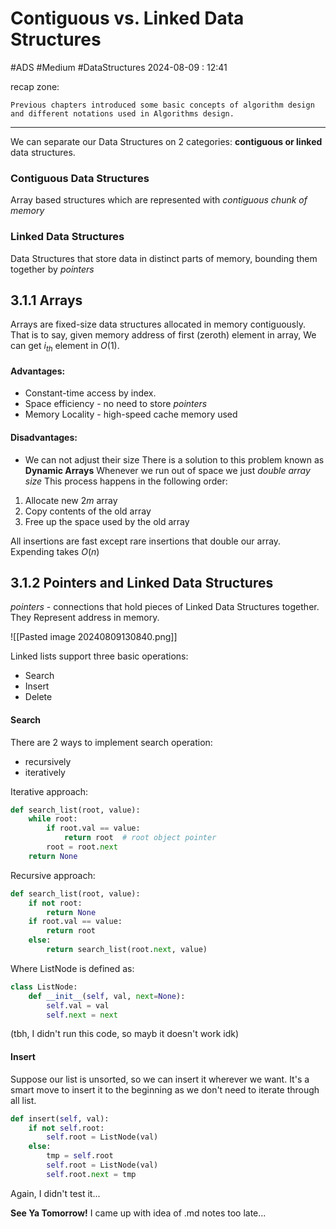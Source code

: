 # Contiguous vs. Linked Data Structures
#ADS #Medium #DataStructures
2024-08-09 : 12:41

recap zone:
```
Previous chapters introduced some basic concepts of algorithm design and different notations used in Algorithms design.
```

---

We can separate our Data Structures on 2 categories:
**contiguous or linked** data structures.

### Contiguous Data Structures
Array based structures which are represented with *contiguous chunk of memory*
### Linked Data Structures
Data Structures that store data in distinct parts of memory, bounding them together by *pointers*

## 3.1.1 Arrays

Arrays are fixed-size data structures allocated in memory contiguously.
That is to say, given memory address of first (zeroth) element in array,
We can get $i_{th}$ element in $O(1)$. 
#### Advantages:
- Constant-time access by index.
- Space efficiency - no need to store *pointers*
- Memory Locality - high-speed cache memory used
#### Disadvantages:
- We can not adjust their size
There is a solution to this problem known as **Dynamic Arrays**
Whenever we run out of space we just *double array size*
This process happens in the following order:
1) Allocate new $2m$ array
2) Copy contents of the old array
3) Free up the space used by the old array

All insertions are fast except rare insertions that double our array.
Expending takes $O(n)$

## 3.1.2 Pointers and Linked Data Structures
*pointers* - connections that hold pieces of Linked Data Structures together. They Represent address in memory.

![[Pasted image 20240809130840.png]]

Linked lists support three basic operations:
- Search
- Insert
- Delete

#### Search
There are 2 ways to implement search operation:
- recursively
- iteratively

Iterative approach:

```python
def search_list(root, value):
	while root:
		if root.val == value:
			return root  # root object pointer
		root = root.next
	return None
```

Recursive approach:

```python
def search_list(root, value):
	if not root:
		return None
	if root.val == value:
		return root
	else:
		return search_list(root.next, value)
```

Where ListNode is defined as:
```python
class ListNode:
	def __init__(self, val, next=None):
		self.val = val
		self.next = next
```

(tbh, I didn't run this code, so mayb it doesn't work idk)

#### Insert

Suppose our list is unsorted, so we can insert it wherever we want.
It's a smart move to insert it to the beginning as we don't need to iterate through all list.

```python
def insert(self, val):
	if not self.root:
		self.root = ListNode(val)
	else:
		tmp = self.root
		self.root = ListNode(val)
		self.root.next = tmp
```
Again, I didn't test it...

**See Ya Tomorrow!**
I came up with idea of .md notes too late...
